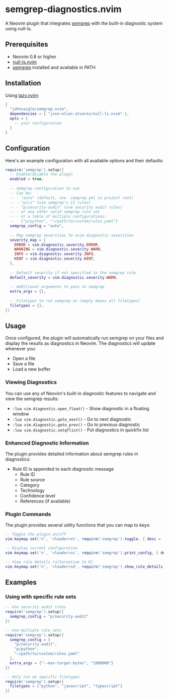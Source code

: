 # semgrep-diagnostics.nvim

A Neovim plugin that integrates [semgrep](https://semgrep.dev/) with the built-in diagnostic system using null-ls.

## Prerequisites

- Neovim 0.8 or higher
- [null-ls.nvim](https://github.com/jose-elias-alvarez/null-ls.nvim)
- [semgrep](https://semgrep.dev/docs/getting-started/) installed and available in PATH

## Installation

Using [lazy.nvim](https://github.com/folke/lazy.nvim):
```lua
{
  "johnsaigle/semgrep.nvim",
  dependencies = { "jose-elias-alvarez/null-ls.nvim" },
  opts = {
    -- your configuration
  }
}
```

## Configuration

Here's an example configuration with all available options and their defaults:
```lua
require('semgrep').setup({
  -- Enable/disable the plugin
  enabled = true,
  
  -- Semgrep configuration to use
  -- Can be:
  -- - "auto" (default, use .semgrep.yml in project root)
  -- - "p/ci" (use semgrep's CI rules)
  -- - "p/security-audit" (use security audit rules)
  -- - or any other valid semgrep rule set
  -- - or a table of multiple configurations:
  --   {"p/python", "~/path/to/custom/rules.yaml"}
  semgrep_config = "auto",
  
  -- Map semgrep severities to nvim diagnostic severities
  severity_map = {
    ERROR = vim.diagnostic.severity.ERROR,
    WARNING = vim.diagnostic.severity.WARN,
    INFO = vim.diagnostic.severity.INFO,
    HINT = vim.diagnostic.severity.HINT,
  },
  
  -- Default severity if not specified in the semgrep rule
  default_severity = vim.diagnostic.severity.WARN,
  
  -- Additional arguments to pass to semgrep
  extra_args = {},
  
  -- Filetypes to run semgrep on (empty means all filetypes)
  filetypes = {},
})
```

## Usage

Once configured, the plugin will automatically run semgrep on your files and display the results as diagnostics in Neovim. The diagnostics will update whenever you:
- Open a file
- Save a file
- Load a new buffer

### Viewing Diagnostics

You can use any of Neovim's built-in diagnostic features to navigate and view the semgrep results:
- `:lua vim.diagnostic.open_float()` - Show diagnostic in a floating window
- `:lua vim.diagnostic.goto_next()` - Go to next diagnostic
- `:lua vim.diagnostic.goto_prev()` - Go to previous diagnostic
- `:lua vim.diagnostic.setqflist()` - Put diagnostics in quickfix list

### Enhanced Diagnostic Information

The plugin provides detailed information about semgrep rules in diagnostics:
- Rule ID is appended to each diagnostic message
  - Rule ID
  - Rule source
  - Category
  - Technology
  - Confidence level
  - References (if available)

### Plugin Commands

The plugin provides several utility functions that you can map to keys:

```lua
-- Toggle the plugin on/off
vim.keymap.set('n', '<leader>st', require('semgrep').toggle, { desc = 'Toggle Semgrep' })

-- Display current configuration
vim.keymap.set('n', '<leader>sc', require('semgrep').print_config, { desc = 'Show Semgrep config' })

-- View rule details (alternative to K)
vim.keymap.set('n', '<leader>sd', require('semgrep').show_rule_details, { desc = 'Show Semgrep rule details' })
```

## Examples

### Using with specific rule sets
```lua
-- Use security audit rules
require('semgrep').setup({
  semgrep_config = "p/security-audit"
})

-- Use multiple rule sets
require('semgrep').setup({
  semgrep_config = {
    "p/security-audit",
    "p/python",
    "~/path/to/custom/rules.yaml"
  },
  extra_args = {"--max-target-bytes", "1000000"}
})

-- Only run on specific filetypes
require('semgrep').setup({
  filetypes = {"python", "javascript", "typescript"}
})
```
